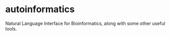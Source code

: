 # autoinformatics
Natural Language Interface for Bioinformatics, along with some other useful tools.
